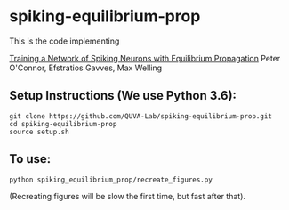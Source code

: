 
# spiking-equilibrium-prop

This is the code implementing 

[Training a Network of Spiking Neurons with Equilibrium Propagation](https://openreview.net/forum?id=HygpgV2-bX)
Peter O'Connor, Efstratios Gavves, Max Welling


## Setup Instructions (We use Python 3.6):

```
git clone https://github.com/QUVA-Lab/spiking-equilibrium-prop.git
cd spiking-equilibrium-prop
source setup.sh
```

## To use:

```
python spiking_equilibrium_prop/recreate_figures.py
```
(Recreating figures will be slow the first time, but fast after that).  
